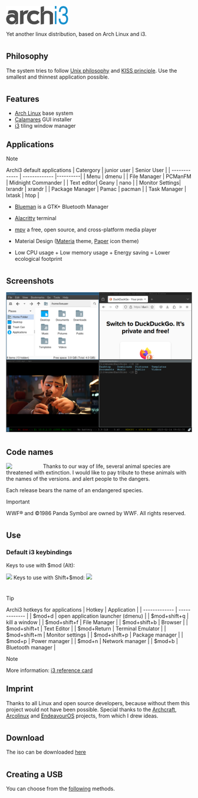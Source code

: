 
<img height=50 src=https://github.com/Arch-i3/Archi3-Artwork/blob/main/images/Archi3-logo-dark-small.png />

Yet another linux distribution, based on Arch Linux and i3.
#

## Philosophy
The system tries to follow [Unix philosophy](https://en.wikipedia.org/wiki/Unix_philosophy) and [KISS principle](https://en.wikipedia.org/wiki/KISS_principle).
Use the smallest and thinnest application possible. 

#
## Features

- [Arch Linux](https://archlinux.org/) base system
- [Calamares](https://calamares.io/) GUI installer
- [i3](https://i3wm.org/) tiling window manager

## Applications

> [!NOTE]
> Archi3 default applications
> | Catergory  | junior user | Senior User |
> | ------------- | ------------- |----------|
> | Menu  | dmenu |
> | File Manager | PCManFM | Midnight Commander |
> | Text editor| Geany | nano |
> | Monitor Settings| lxrandr | xrandr |
> | Package Manager | Pamac | pacman |
> | Task Manager | lxtask | htop |

- [Blueman](https://github.com/blueman-project/blueman) is a GTK+ Bluetooth Manager
- [Alacritty](https://alacritty.org/) terminal
- [mpv](https://mpv.io/) a free, open source, and cross-platform media player

- Material Design ([Materia](https://github.com/nana-4/materia-theme) theme, [Paper](https://snwh.org/paper) icon theme)
- Low CPU usage + Low memory usage + Energy saving = Lower ecological footprint

#
## Screenshots
<img src=https://github.com/Arch-i3/Archi3-Artwork/blob/main/screenshots/Archi3.png />

#
## Code names

<img align="left" width="100" src="https://www.worldwildlife.org/assets/structure/unique/logo-c562409bb6158bf64e5f8b1be066dbd5983d75f5ce7c9935a5afffbcc03f8e5d.png">

Thanks to our way of life, several animal species are threatened with extinction. I would like to pay tribute to these animals with the names of the versions. and alert people to the dangers.

Each release bears the name of an endangered species.

> [!IMPORTANT]
> WWF® and ©1986 Panda Symbol are owned by WWF. All rights reserved.

#
## Use
### Default i3 keybindings

Keys to use with $mod (Alt):

<img src=https://i3wm.org/docs/keyboard-layer1.png />
Keys to use with Shift+$mod:

<img src=https://i3wm.org/docs/keyboard-layer2.png />

#
> [!TIP]
> Archi3 hotkeys for applications
> | Hotkey  | Application |
> | ------------- | ------------- |
> | $mod+d  | open application launcher (dmenu)  |
> | $mod+shift+q  | kill a window  |
> | $mod+shift+f  | File Manager  |
> | $mod+shift+b  | Browser  |
> | $mod+shift+t  | Text Editor  |
> | $mod+Return  | Terminal Emulator  |
> | $mod+shift+m  | Monitor settings  |
> | $mod+shift+p  | Package manager  |
> | $mod+p  | Power manager  |
> | $mod+n  | Network manager  |
> | $mod+b  | Bluetooth manager  |


> [!NOTE]
> More information: [i3 reference card](https://i3wm.org/docs/refcard.html)

## Imprint

Thanks to all Linux and open source developers, because without them this project would not have been possible.
Special thanks to the [Archcraft](https://github.com/archcraft-os), [Arcolinux](https://github.com/arcolinux) and [EndeavourOS](https://github.com/endeavouros-team) projects, from which I drew ideas.

#
## Download

The iso can be downloaded [here](https://www.mediafire.com/file/9rjniezkg01rc8c/Archi3-2025.03.11-x86_64.iso/file)

#
## Creating a USB
You can choose from the [following](https://wiki.archlinux.org/title/USB_flash_installation_medium) methods.
